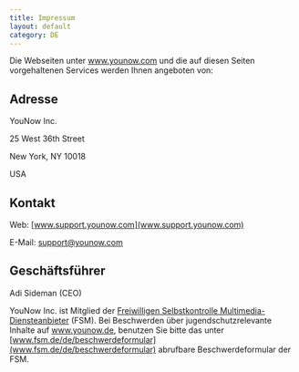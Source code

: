 ```yaml
---
title: Impressum
layout: default
category: DE
---
```



Die Webseiten unter www.younow.com und die auf diesen Seiten vorgehaltenen Services werden Ihnen angeboten von:


## Adresse

YouNow Inc.

25 West 36th Street

New York, NY 10018

USA

## Kontakt

Web: [www.support.younow.com](www.support.younow.com)

E-Mail: support@younow.com

## Geschäftsführer

Adi Sideman (CEO)

YouNow Inc. ist Mitglied der [Freiwilligen Selbstkontrolle Multimedia-Diensteanbieter](https://www.fsm.de) (FSM). Bei Beschwerden über jugendschutzrelevante Inhalte auf www.younow.de, benutzen Sie bitte das unter [www.fsm.de/de/beschwerdeformular](www.fsm.de/de/beschwerdeformular) abrufbare Beschwerdeformular der FSM.
